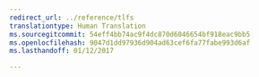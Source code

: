 ```yaml
---
redirect_url: ../reference/tlfs
translationtype: Human Translation
ms.sourcegitcommit: 54eff4bb74ac9f4dc870d6046654bf918eac9bb5
ms.openlocfilehash: 9047d1dd97936d904ad63cef6fa77fabe993d6af
ms.lasthandoff: 01/12/2017

---
```

